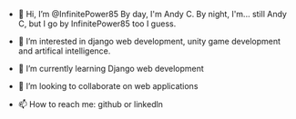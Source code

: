 - 👋 Hi, I’m @InfinitePower85
By day, I'm Andy C. By night, I'm... still Andy C, but I go by InfinitePower85 too I guess. 

- 👀 I’m interested in django web development, unity game development and artifical intelligence. 
- 🌱 I’m currently learning Django web development
- 💞️ I’m looking to collaborate on web applications
- 📫 How to reach me: github or linkedln

<!---
InfinitePower85/InfinitePower85 is a ✨ "special" ✨ repository because its `README.md` (this file) appears on your GitHub profile.
You can click the Preview link to take a look at your changes.
--->
